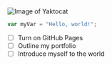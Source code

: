 # 
![Image of Yaktocat](https://octodex.github.com/images/yaktocat.png)
```javascript
var myVar = "Hello, world!";
```

- [ ] Turn on GitHub Pages
- [ ] Outline my portfolio
- [ ] Introduce myself to the world
